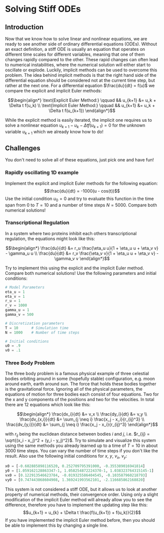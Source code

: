 # Solving Stiff ODEs

## Introduction

Now that we know how to solve linear and nonlinear equations, we are ready to see another side of ordinary differential equations (ODEs). Without an exact definition, a stiff ODE is usually an equation that operates on different time scales for different variables, meaning that one of them changes rapidly compared to the other. These rapid changes can often lead to numerical instabilities, where the numerical solution will either start to oscillate or explode. Luckily, implicit methods can be used to overcome this problem. The idea behind implicit methods is that the right hand side of the differential equation should be considered not at the current time step, but rather at the next one. For a differential equation $\frac{du}{dt} = f(u)$ we compare the explicit and implicit Euler methods:

$$\begin{align*} 
\text{Explicit Euler Method:} \qquad && u_{k+1} &= u_k + \Delta t f(u_k) \\
\text{Implicit Euler Method:} \qquad && u_{k+1} &= u_k + \Delta t f(u_{k+1})
\end{align*}$$

While the explicit method is easily iterated, the implicit one requires us to solve a nonlinear equation $u_{k+1} - u_k - \Delta t f(u_{k+1}) = 0$ for the unknown variable $u_{k+1}$ which we already know how to do!

## Challenges

You don't need to solve all of these equations, just pick one and have fun!

### Rapidly oscillating 1D example

Implement the explicit and implicit Euler methods for the following equation:
$$\frac{du}{dt} = -1000(u - cos(t))$$
Use the initial condition $u_0 = 0$ and try to evaluate this function in the time span from $0$ to $T=10$ and a number of time steps $N=5000$. Compare both numerical solutions!

### Transcriptional Regulation

In a system where two proteins inhibit each others transcriptional regulation, the equations might look like this:

$$\begin{align*} 
\frac{du}{dt} &= r_u \frac{\eta_u u}{1 + \eta_u u + \eta_v v} - \gamma_u u \\
\frac{du}{dt} &= r_v \frac{\eta_v v}{1 + \eta_u u + \eta_v v} - \gamma_v v
\end{align*}$$

Try to implement this using the explicit and the implicit Euler method. Compare both numerical solutions! Use the following parameters and initial conditions:

````python
# Model Parameters
eta_u = 1
eta_v = 1
r_u = 1
r_v = 1000
gamma_u = 1
gamma_v = 500

# Discretization parameters
T = 10      # Simulation time
N = 1000    # Number of time steps

# Initial conditions
u0 = .9
v0 = .1
````




### Three Body Problem

The three body problem is a famous physical example of three celestial bodies orbiting around in some (hopefully stable) configuration, e.g. moon around earth, earth around sun. The force that holds these bodies together is the gravitational force. Ignoring all of the physical parameters, the equations of motion for three bodies each consist of four equations. Two for the x and y components of the positions and two for the velocities. In total there are 12 equations which look like this:

$$\begin{align*} 
\frac{dx_i}{dt} &= v_x \\
\frac{dy_i}{dt} &= v_y \\
\frac{dv_{x,i}}{dt} &= \sum_{j \neq i} \frac{x_j - x_i}{r_{ij}^3} \\
\frac{dv_{y,i}}{dt} &= \sum_{j \neq i} \frac{x_j - x_i}{r_{ij}^3}
\end{align*}$$

with $r_{ij}$ being the euclidean distance between bodies $i$ and $j$, i.e. $r_{ij} = \sqrt{(x_i - x_j)^2 + (y_i - y_j)^2}$. Try to simulate and visualize this system using the same methods you already learned up to a time of $T=10$ in about $3000$ time steps. You can vary the number of time steps if you don't like the result. Also use the following initial conditions for $x$, $y$, $v_x$, $v_y$:

````python
x0 = [-0.602885898116520, 0.252709795391000, -0.355389016941814]
y0 = [1.059162128863347-1, 1.058254872224370-1, 1.038323764315145-1]
vx0 = [0.122913546623784, -0.019325586404545, -0.103587960218793]
vy0 = [0.747443868604908, 1.369241993562101, -2.116685862168820]
````

This system is not considered a stiff ODE, but it allows us to look at another property of numerical methods, their convergence order. Using only a slight modification of the implicit Euler method will already allow you to see the difference, therefore you have to implement the updating step like this:
$$u_{k+1} = u_{k} + \Delta t \frac{f(u_{k+1}) + f(u_k)}{2}$$
If you have implemented the implicit Euler method before, then you should be able to implement this by changing a single line.
